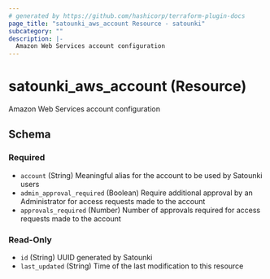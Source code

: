 ```yaml
---
# generated by https://github.com/hashicorp/terraform-plugin-docs
page_title: "satounki_aws_account Resource - satounki"
subcategory: ""
description: |-
  Amazon Web Services account configuration
---
```


# satounki_aws_account (Resource)

Amazon Web Services account configuration



<!-- schema generated by tfplugindocs -->
## Schema

### Required

- `account` (String) Meaningful alias for the account to be used by Satounki users
- `admin_approval_required` (Boolean) Require additional approval by an Administrator for access requests made to the account
- `approvals_required` (Number) Number of approvals required for access requests made to the account

### Read-Only

- `id` (String) UUID generated by Satounki
- `last_updated` (String) Time of the last modification to this resource



